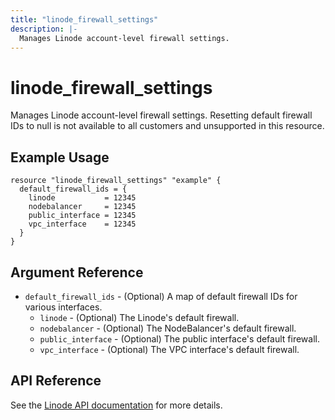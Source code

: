 ```yaml
---
title: "linode_firewall_settings"
description: |-
  Manages Linode account-level firewall settings.
---
```


# linode_firewall_settings

Manages Linode account-level firewall settings. Resetting default firewall IDs
to null is not available to all customers and unsupported in this resource.

## Example Usage

```hcl
resource "linode_firewall_settings" "example" {
  default_firewall_ids = {
    linode           = 12345
    nodebalancer     = 12345
    public_interface = 12345
    vpc_interface    = 12345
  }
}
```

## Argument Reference

* `default_firewall_ids` - (Optional) A map of default firewall IDs for various interfaces.
  * `linode` - (Optional) The Linode's default firewall.
  * `nodebalancer` - (Optional) The NodeBalancer's default firewall.
  * `public_interface` - (Optional) The public interface's default firewall.
  * `vpc_interface` - (Optional) The VPC interface's default firewall.

## API Reference

See the [Linode API documentation](https://techdocs.akamai.com/linode-api/reference/put-firewall-settings) for more details.
